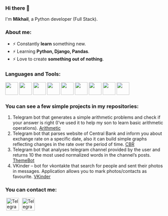 ### Hi there 👋 

I'm <b>Mikhail</b>, a Python developer (Full Stack).

<!--
**MikhailBaldaev/MikhailBaldaev** is a ✨ _special_ ✨ repository because its `README.md` (this file) appears on your GitHub profile.

Here are some ideas to get you started:

- 🔭 I’m currently working on ...
- 🌱 I’m currently learning ...
- 👯 I’m looking to collaborate on ...
- 🤔 I’m looking for help with ...
- 💬 Ask me about ...
- 📫 How to reach me: ...
- 😄 Pronouns: ...
- ⚡ Fun fact: ...
-->

### <b>About me</b>:

- ⚡ Constantly <b>learn</b> something new.
- ⚡ Learning <b>Python, Django, Pandas</b>.
- ⚡ Love to create <b>something out of nothing</b>.

### <b>Languages and Tools</b>:
[<image width="40px" src="https://raw.githubusercontent.com/devicons/devicon/master/icons/python/python-original.svg"/>](https://www.python.org)
[<image width="40px" src="https://user-images.githubusercontent.com/105664613/216824740-6526d4d7-b544-4970-a337-90abf5fe8086.png"/>](https://www.djangoproject.com)
[<image width="40px" src="https://pandas.pydata.org/static/img/pandas.svg"/>](https://pandas.pydata.org/)
[<image width="40px" src="https://raw.githubusercontent.com/devicons/devicon/master/icons/mysql/mysql-original-wordmark.svg"/>](https://www.mysql.com/)
[<image width="40px" src="https://raw.githubusercontent.com/devicons/devicon/master/icons/postgresql/postgresql-original-wordmark.svg"/>](https://www.postgresql.org)
[<image width="40px" src="https://www.vectorlogo.zone/logos/git-scm/git-scm-icon.svg"/>](https://git-scm.com/)
[<image width="40px" src="https://www.docker.com/wp-content/uploads/2022/03/vertical-logo-monochromatic.png"/>](https://docs.docker.com/)
[<image width="40px" src="https://raw.githubusercontent.com/devicons/devicon/master/icons/html5/html5-original-wordmark.svg"/>](https://www.w3.org/html/)
[<image width="40px" src="https://raw.githubusercontent.com/devicons/devicon/master/icons/css3/css3-original-wordmark.svg"/>](https://www.w3schools.com/css/)

### <b>You can see a few simple projects in my repositories</b>:
1.	Telegram bot that generates a simple arithmetic problems and check if your answer is right (I’ve used it to help my son to learn basic arithmetic operations). [Arithmetic](https://github.com/MikhailBaldaev/VKinder)
2.	Telegram bot that parses website of Central Bank and inform you about exchange rate on a specific date, also it can build simple graphs reflecting changes in the rate over the period of time. [CBR](https://github.com/MikhailBaldaev/VKinder)
3.	Telegram bot that analyses telegram channel provided by the user and returns 10 the most used normalized words in the channel’s posts. [ThemeBot](https://github.com/MikhailBaldaev/VKinder)
4.	VKinder – bot for vkontakte that search for people and sent their photos in messages. Application allows you to mark photos/contacts as favourite. [VKinder](https://github.com/MikhailBaldaev/VKinder)

### <b>You can contact me</b>:
[<image alt="Telegram" width="40" hspace="3" src="https://upload.wikimedia.org/wikipedia/commons/thumb/8/82/Telegram_logo.svg/512px-Telegram_logo.svg.png?20220101141644"/>](https://t.me/baldaevm)
[<image alt="Telegram" width="40" hspace="3" src="https://upload.wikimedia.org/wikipedia/commons/thumb/7/7e/Gmail_icon_%282020%29.svg/2560px-Gmail_icon_%282020%29.svg.png"/>](mailto:baldaevm@gmail.com)
